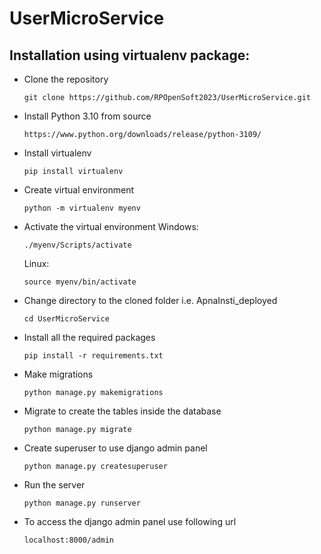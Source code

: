 # UserMicroService

## Installation using virtualenv package:
- Clone the repository

  ```
  git clone https://github.com/RPOpenSoft2023/UserMicroService.git
  ```
- Install Python 3.10 from source

  ```
  https://www.python.org/downloads/release/python-3109/
  ```
- Install virtualenv

  ```
  pip install virtualenv
  ```
- Create virtual environment

  ```
  python -m virtualenv myenv
  ```
- Activate the virtual environment
  Windows:
  
  ```
  ./myenv/Scripts/activate
  ```
  Linux:
  
  ```
  source myenv/bin/activate
  ```
- Change directory to the cloned folder i.e. ApnaInsti_deployed

  ```
  cd UserMicroService
  ```
- Install all the required packages

  ```
  pip install -r requirements.txt
  ```
- Make migrations

  ```
  python manage.py makemigrations
  ```
- Migrate to create the tables inside the database

  ```
  python manage.py migrate
  ```
- Create superuser to use django admin panel

  ```
  python manage.py createsuperuser
  ```
- Run the server

  ```
  python manage.py runserver
  ```
- To access the django admin panel use following url

  ```
  localhost:8000/admin
  ```
